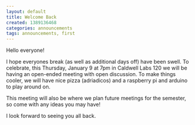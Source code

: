 ```yaml
---
layout: default
title: Welcome Back
created: 1389136468
categories: announcements
tags: announcements, first
---
```

Hello everyone!

I hope everyones break (as well as additional days off) have been swell. To celebrate, this Thursday, January 9 at 7pm in Caldwell Labs 120 we will be having an open-ended meeting with open discussion. To make things cooler, we will have nice pizza (adriadicos) and a raspberry pi and arduino to play around on.

This meeting will also be where we plan future meetings for the semester, so come with any ideas you may have!

I look forward to seeing you all back.
